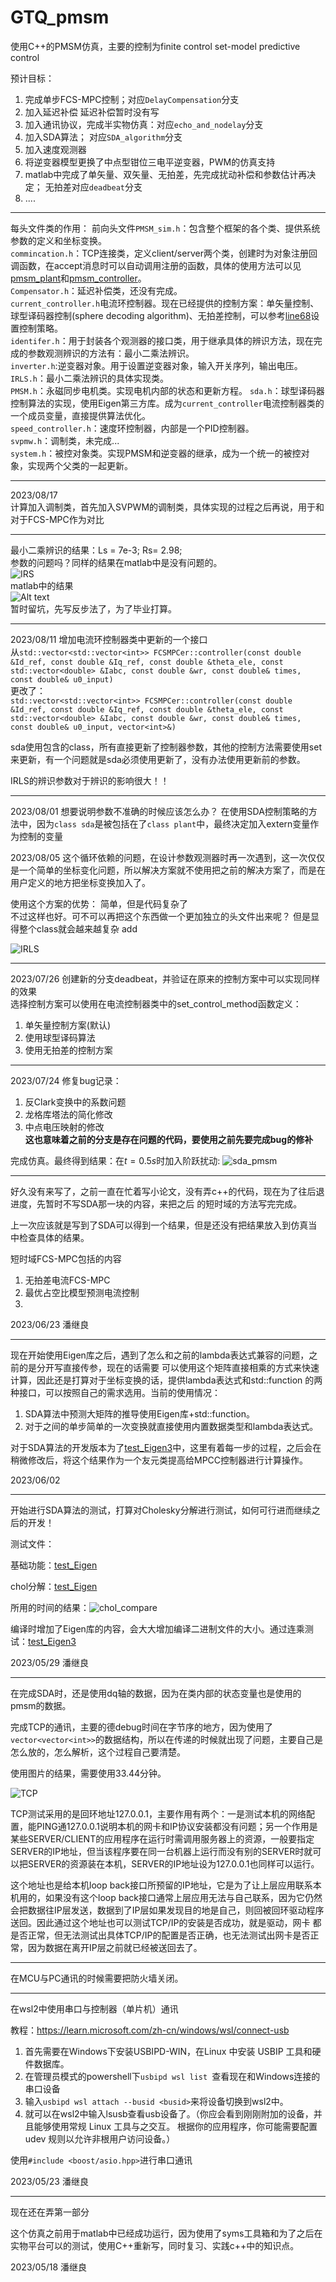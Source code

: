 # GTQ_pmsm
使用C++的PMSM仿真，主要的控制为finite control set-model predictive control

预计目标：
1. 完成单步FCS-MPC控制；对应`DelayCompensation`分支
2. 加入延迟补偿 延迟补偿暂时没有写
3. 加入通讯协议，完成半实物仿真：对应`echo_and_nodelay`分支
4. 加入SDA算法；    对应`SDA_algorithm`分支
5. 加入速度观测器
6. 将逆变器模型更换了中点型钳位三电平逆变器，PWM的仿真支持
7. matlab中完成了单矢量、双矢量、无拍差，先完成扰动补偿和参数估计再决定；      无拍差对应`deadbeat`分支
8. ....

---

每头文件类的作用：
前向头文件`PMSM_sim.h`：包含整个框架的各个类、提供系统参数的定义和坐标变换。  
`commincation.h`：TCP连接类，定义client/server两个类，创建时为对象注册回调函数，在accept消息时可以自动调用注册的函数，具体的使用方法可以见[pmsm_plant](example/pmsm_plant.cpp)和[pmsm_controller](example/pmsm_controller.cpp)。  
`Compensator.h`：延迟补偿类，还没有完成。  
`current_controller.h`电流环控制器。现在已经提供的控制方案：单矢量控制、球型译码器控制(sphere decoding algorithm)、无拍差控制，可以参考[line68](example/parameter_identification_IRLS.cc)设置控制策略。  
`identifer.h`：用于封装各个观测器的接口类，用于继承具体的辨识方法，现在完成的参数观测辨识的方法有：最小二乘法辨识。  
`inverter.h`:逆变器对象。用于设置逆变器对象，输入开关序列，输出电压。  
`IRLS.h`：最小二乘法辨识的具体实现类。  
`PMSM.h`：永磁同步电机类。实现电机内部的状态和更新方程。
`sda.h`：球型译码器控制算法的实现，使用Eigen第三方库。成为`current_controller`电流控制器类的一个成员变量，直接提供算法优化。  
`speed_controller.h`：速度环控制器，内部是一个PID控制器。  
`svpmw.h`：调制类，未完成...  
`system.h`：被控对象类。实现PMSM和逆变器的继承，成为一个统一的被控对象，实现两个父类的一起更新。  

---

2023/08/17  
计算加入调制类，首先加入SVPWM的调制类，具体实现的过程之后再说，用于和对于FCS-MPC作为对比


---

最小二乘辨识的结果：Ls = 7e-3; Rs= 2.98;  
参数的问题吗？同样的结果在matlab中是没有问题的。  
![IRS](figure/IRS.png)  
matlab中的结果  
![Alt text](figure/matlab%E7%BB%93%E6%9E%9C.jpg)  
暂时留坑，先写反步法了，为了毕业打算。

---

2023/08/11
增加电流环控制器类中更新的一个接口  
从`std::vector<std::vector<int>> FCSMPCer::controller(const double &Id_ref, const double &Iq_ref, const double &theta_ele,
                                        const std::vector<double> &Iabc, const double &wr, const double& times,
                                         const double& u0_input)`  
   更改了：  
   `std::vector<std::vector<int>> FCSMPCer::controller(const double &Id_ref, const double &Iq_ref, const double &theta_ele,
                                        const std::vector<double> &Iabc, const double &wr, const double& times,
                                         const double& u0_input, vector<int>&)`  

sda使用包含的class，所有直接更新了控制器参数，其他的控制方法需要使用set来更新，有一个问题就是sda必须使用更新了，没有办法使用更新前的参数。

IRLS的辨识参数对于辨识的影响很大！！

---
2023/08/01
想要说明参数不准确的时候应该怎么办？
在使用SDA控制策略的方法中，因为`class sda`是被包括在了`class plant`中，最终决定加入extern变量作为控制的变量

2023/08/05
这个循环依赖的问题，在设计参数观测器时再一次遇到，这一次仅仅是一个简单的坐标变化问题，所以解决方案就不使用把之前的解决方案了，而是在用户定义的地方把坐标变换加入了。

使用这个方案的优势：
简单，但是代码复杂了  
不过这样也好。可不可以再把这个东西做一个更加独立的头文件出来呢？
但是显得整个class就会越来越复杂  add 

![IRLS](figure/IRLS.png)

---

2023/07/26
创建新的分支deadbeat，并验证在原来的控制方案中可以实现同样的效果  
选择控制方案可以使用在电流控制器类中的set_control_method函数定义：

1. 单矢量控制方案(默认)
2. 使用球型译码算法
3. 使用无拍差的控制方案



---

2023/07/24
修复bug记录：
1. 反Clark变换中的系数问题
2. 龙格库塔法的简化修改
3. 中点电压映射的修改  
**这也意味着之前的分支是存在问题的代码，要使用之前先要完成bug的修补**

完成仿真。最终得到结果：在$t=0.5s$时加入阶跃扰动:
![sda_pmsm](figure/sda_pmsm.png)

---

好久没有来写了，之前一直在忙着写小论文，没有弄c++的代码，现在为了往后退进度，先暂时不写SDA那一块的内容，来把之后
的短时域的方法写完完成。

上一次应该就是写到了SDA可以得到一个结果，但是还没有把结果放入到仿真当中检查具体的结果。

短时域FCS-MPC包括的内容
1. 无拍差电流FCS-MPC
2. 最优占空比模型预测电流控制
3. 

2023/06/23 潘继良


---

现在开始使用Eigen库之后，遇到了怎么和之前的lambda表达式兼容的问题，之前的是分开写直接传参，现在的话需要
可以使用这个矩阵直接相乘的方式来快速计算，因此还是打算对于坐标变换的话，提供lambda表达式和std::function
的两种接口，可以按照自己的需求选用。当前的使用情况：
1.  SDA算法中预测大矩阵的推导使用Eigen库+std::function。
2.  对于之间的单步简单的一次变换就直接使用内置数据类型和lambda表达式。

对于SDA算法的开发版本为了[test_Eigen3](./example/test_Eigen3.cpp)中，这里有着每一步的过程，之后会在稍微修改后，将这个结果作为一个友元类提高给MPCC控制器进行计算操作。

2023/06/02

---

开始进行SDA算法的测试，打算对Cholesky分解进行测试，如何可行进而继续之后的开发！

测试文件： 

基础功能：[test_Eigen](./example/test_Eigen.cpp)

chol分解：[test_Eigen](./example/test_Eigen2.cpp)

所用的时间的结果：![chol_compare](figure/chol_compare.png)

编译时增加了Eigen库的内容，会大大增加编译二进制文件的大小。通过连乘测试：[test_Eigen3](./example/test_Eigen3.cpp)



2023/05/29 潘继良

---

在完成SDA时，还是使用dq轴的数据，因为在类内部的状态变量也是使用的pmsm的数据。

完成TCP的通讯，主要的德debug时间在字节序的地方，因为使用了`vector<vector<int>>`的数据结构，所以在传递的时候就出现了问题，主要自己是怎么放的，怎么解析，这个过程自己要清楚。

使用图片的结果，需要使用33.44分钟。

![TCP](figure/TCP.png)

TCP测试采用的是回环地址127.0.0.1，主要作用有两个：一是测试本机的网络配置，能PING通127.0.0.1说明本机的网卡和IP协议安装都没有问题；另一个作用是某些SERVER/CLIENT的应用程序在运行时需调用服务器上的资源，一般要指定SERVER的IP地址，但当该程序要在同一台机器上运行而没有别的SERVER时就可以把SERVER的资源装在本机，SERVER的IP地址设为127.0.0.1也同样可以运行。

这个地址也是给本机loop back接口所预留的IP地址，它是为了让上层应用联系本机用的，如果没有这个loop back接口通常上层应用无法与自己联系，因为它仍然会把数据往IP层发送，数据到了IP层如果发现目的地是自己，则回被回环驱动程序送回。因此通过这个地址也可以测试TCP/IP的安装是否成功，就是驱动，网卡 都是否正常，但无法测试出具体TCP/IP的配置是否正确，也无法测试出网卡是否正常，因为数据在离开IP层之前就已经被送回去了。


---

在MCU与PC通讯的时候需要把防火墙关闭。

---

在wsl2中使用串口与控制器（单片机）通讯

教程：https://learn.microsoft.com/zh-cn/windows/wsl/connect-usb

1. 首先需要在Windows下安装USBIPD-WIN，在Linux 中安装 USBIP 工具和硬件数据库。
2. 在管理员模式的powershell下`usbipd wsl list `查看现在和Windows连接的串口设备
3. 输入`usbipd wsl attach --busid <busid>`来将设备切换到wsl2中。
4. 就可以在wsl2中输入lsusb查看usb设备了。（你应会看到刚刚附加的设备，并且能够使用常规 Linux 工具与之交互。 根据你的应用程序，你可能需要配置 udev 规则以允许非根用户访问设备。）


使用`#include <boost/asio.hpp>`进行串口通讯


2023/05/23 潘继良

---

现在还在弄第一部分

这个仿真之前用于matlab中已经成功运行，因为使用了syms工具箱和为了之后在实物平台可以的测试，使用C++重新写，同时复习、实践c++中的知识点。

2023/05/18 潘继良



